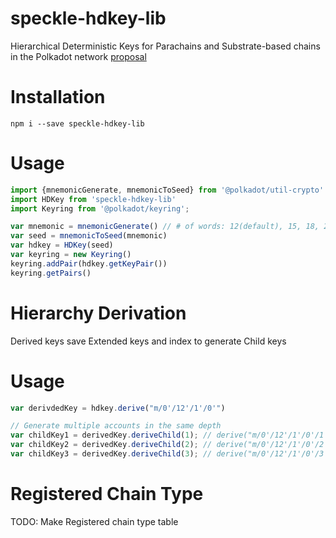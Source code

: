 # speckle-hdkey-lib

Hierarchical Deterministic Keys for Parachains and Substrate-based chains in the Polkadot network
[proposal](./proposal.mediawiki)

# Installation
`npm i --save speckle-hdkey-lib`

# Usage
```typescript
import {mnemonicGenerate, mnemonicToSeed} from '@polkadot/util-crypto'
import HDKey from 'speckle-hdkey-lib'
import Keyring from '@polkadot/keyring';

var mnemonic = mnemonicGenerate() // # of words: 12(default), 15, 18, 21, 24
var seed = mnemonicToSeed(mnemonic)
var hdkey = HDKey(seed)
var keyring = new Keyring()
keyring.addPair(hdkey.getKeyPair())
keyring.getPairs()
```

# Hierarchy Derivation

Derived keys save Extended keys and index to generate Child keys

# Usage
```typescript
var derivdedKey = hdkey.derive("m/0'/12'/1'/0'")

// Generate multiple accounts in the same depth
var childKey1 = derivedKey.deriveChild(1); // derive("m/0'/12'/1'/0'/1'")
var childKey2 = derivedKey.deriveChild(2); // derive("m/0'/12'/1'/0'/2'")
var childKey3 = derivedKey.deriveChild(3); // derive("m/0'/12'/1'/0'/3'")
```

# Registered Chain Type

TODO: Make Registered chain type table



